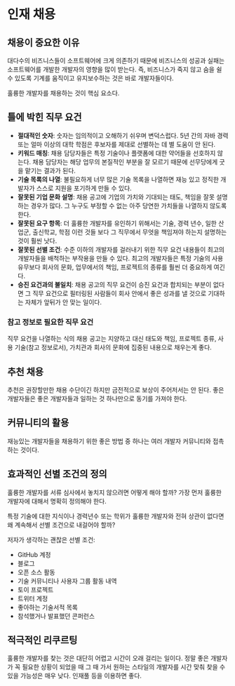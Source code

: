 # 인재 채용

## 채용이 중요한 이유

대다수의 비즈니스들이 소프트웨어에 크게 의존하기 때문에 비즈니스의 성공과 실패는 소프트웨어를 개발한 개발자의 영향을 많이 받는다. 즉, 비즈니스가 죽지 않고 숨을 쉴 수 있도록 기계를 움직이고 유지보수하는 것은 바로 개발자들이다.

훌륭한 개발자를 채용하는 것이 핵심 요소다.

## 틀에 박힌 직무 요건

* **절대적인 숫자**: 숫자는 임의적이고 오해하기 쉬우며 변덕스럽다. 5년 간의 자바 경력 또는 얼마 이상의 대학 학점은 후보자를 제대로 선별하는 데 별 도움이 안 된다.
* **키워드 매칭**: 채용 담당자들은 특정 기술이나 플랫폼에 대한 약어들을 선호하지 않는다. 채용 담당자는 해당 업무의 본질적인 부분을 잘 모르기 때문에 선무당에게 굿을 맡기는 결과가 된다.
* **기술 목록의 나열**: 불필요하게 너무 많은 기술 목록을 나열하면 재능 있고 정직한 개발자가 스스로 지원을 포기하게 만들 수 있다.
* **잘못된 기업 문화 설명**: 채용 공고에 기업의 가치와 기대되는 태도, 책임을 잘못 설명하는 경우가 많다. 그 누구도 부정할 수 없는 아주 당연한 가치들을 나열하지 않도록 한다.
* **잘못된 요구 항목**: 더 훌륭한 개발자를 유인하기 위해서는 기술, 경력 년수, 일한 산업군, 출신학교, 학점 이런 것들 보다 그 직무에서 무엇을 책임져야 하는지 설명하는 것이 훨씬 낫다.
* **잘못된 선별 조건**: 수준 이하의 개발자를 걸러내기 위한 직무 요건 내용들이 최고의 개발자들을 배척하는 부작용을 만들 수 있다. 최고의 개발자들은 특정 기술의 사용 유무보다 회사의 문화, 업무에서의 책임, 프로젝트의 종류를 훨씬 더 중요하게 여긴다.
* **승진 요건과의 불일치**: 채용 공고의 직무 요건이 승진 요건과 합치되는 부분이 없다면 그 직무 요건으로 필터링된 사람들이 회사 안에서 좋은 성과를 낼 것으로 기대하는 자체가 앞뒤가 안 맞는 일이다.

### 참고 정보로 필요한 직무 요건

직무 요건을 나열하는 식의 채용 공고는 지양하고 대신 태도와 책임, 프로젝트 종류, 사용 기술(참고 정보로서), 가치관과 회사의 문화에 집중된 내용으로 채우는게 좋다.

## 추천 채용

추천은 권장할만한 채용 수단이긴 하지만 금전적으로 보상이 주어저서는 안 된다.
좋은 개발자들은 좋은 개발자들과 일하는 것 하나만으로 동기를 가져야 한다.

## 커뮤니티의 활용

재능있는 개발자들을 채용하기 위한 좋은 방법 중 하나는 여러 개발자 커뮤니티와 접촉하는 것이다.

## 효과적인 선별 조건의 정의

훌륭한 개발자를 서류 심사에서 놓치지 않으려면 어떻게 해야 할까? 가장 먼저 훌륭한 개발자에 대해서 명확히 정의해야 한다. 

특정 기술에 대한 지식이나 경력년수 또는 학위가 훌륭한 개발자와 전혀 상관이 없다면 왜 계속해서 선별 조건으로 내걸어야 할까?

저자가 생각하는 괜찮은 선별 조건:
* GitHub 계정
* 블로그
* 오픈 소스 활동
* 기술 커뮤니티나 사용자 그룹 활동 내역
* 토이 프로젝트
* 트위터 계정
* 좋아하는 기술서적 목록
* 참석했거나 발표했던 콘퍼런스

## 적극적인 리쿠르팅

훌륭한 개발자를 찾는 것은 대단히 어렵고 시간이 오래 걸리는 일이다.
정말 좋은 개발자가 꼭 필요한 상황이 되었을 때 그 때 가서 원하는 스타일의 개발자를 시간 맞춰 찾을 수 있을 가능성은 매우 낮다. 인재풀 등을 이용하면 좋다.
